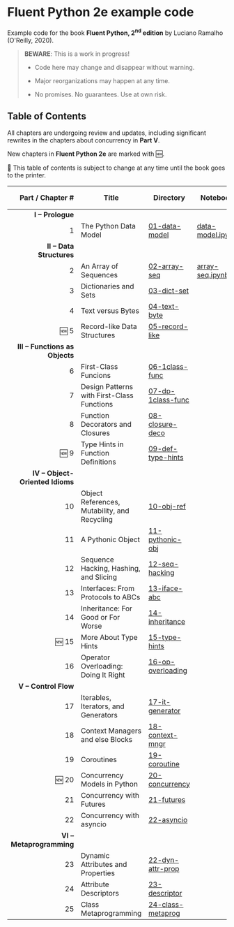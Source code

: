 # Fluent Python 2e example code

Example code for the book **Fluent Python, 2<sup>nd</sup> edition** by Luciano Ramalho (O'Reilly, 2020).

> **BEWARE**: This is a work in progress!
>
> * Code here may change and disappear without warning.
>
> * Major reorganizations may happen at any time.
>
> * No promises. No guarantees. Use at own risk.

## Table of Contents

All chapters are undergoing review and updates, including significant rewrites in the chapters about concurrency in **Part V**.

New chapters in **Fluent Python 2e** are marked with 🆕.

🚨 This table of contents is subject to change at any time until the book goes to the printer. 

Part / Chapter #|Title|Directory|Notebook|1<sup>st</sup> ed. Chapter&nbsp;#
---:|---|---|---|:---:
**I – Prologue**|
1|The Python Data Model|[01-data-model](01-data-model)|[data-model.ipynb](01-data-model/data-model.ipynb)|1
**II – Data Structures**|
2|An Array of Sequences|[02-array-seq](02-array-seq)|[array-seq.ipynb](02-array-seq/array-seq.ipynb)|2
3|Dictionaries and Sets|[03-dict-set](03-dict-set)||3
4|Text versus Bytes|[04-text-byte](04-text-byte)||4
🆕 5|Record-like Data Structures|[05-record-like](05-record-like)||–
**III – Functions as Objects**|
6|First-Class Funcions|[06-1class-func](06-1class-func)||5
7|Design Patterns with First-Class Functions|[07-dp-1class-func](07-dp-1class-func)||6
8|Function Decorators and Closures|[08-closure-deco](08-closure-deco)||7
🆕 9|Type Hints in Function Definitions|[09-def-type-hints](09-def-type-hints)||–
**IV – Object-Oriented Idioms**|
10|Object References, Mutability, and Recycling|[10-obj-ref](10-obj-ref)||8
11|A Pythonic Object|[11-pythonic-obj](11-pythonic-obj)||9
12|Sequence Hacking, Hashing, and Slicing|[12-seq-hacking](12-seq-hacking)||10
13|Interfaces: From Protocols to ABCs|[13-iface-abc](13-iface-abc)||11
14|Inheritance: For Good or For Worse|[14-inheritance](14-inheritance)||12
🆕 15|More About Type Hints|[15-type-hints](15-type-hints)||–
16|Operator Overloading: Doing It Right|[16-op-overloading](16-op-overloading)||13
**V – Control Flow**|
17|Iterables, Iterators, and Generators|[17-it-generator](17-it-generator)||14
18|Context Managers and else Blocks|[18-context-mngr](18-context-mngr)||15
19|Coroutines|[19-coroutine](19-coroutine)||16
🆕 20|Concurrency Models in Python|[20-concurrency](20-concurrency)||-
21|Concurrency with Futures|[21-futures](21-futures)||17
22|Concurrency with asyncio|[22-asyncio](22-asyncio)||18
**VI – Metaprogramming**|
23|Dynamic Attributes and Properties|[22-dyn-attr-prop](22-dyn-attr-prop)||19
24|Attribute Descriptors|[23-descriptor](23-descriptor)||20
25|Class Metaprogramming|[24-class-metaprog](24-class-metaprog)||21
